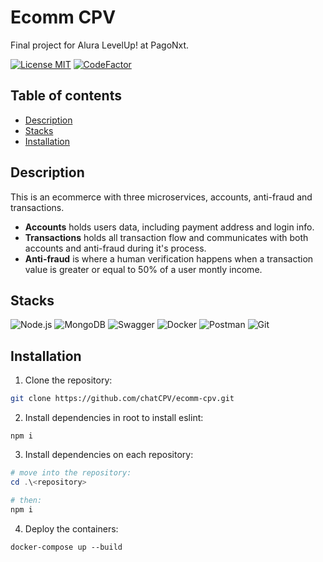 # Ecomm CPV

Final project for Alura LevelUp! at PagoNxt.

[![License MIT](https://img.shields.io/github/license/chatCPV/ecomm-cpv)](https://github.com/chatCPV/ecomm-cpv/blob/main/LICENSE.md)
[![CodeFactor](https://www.codefactor.io/repository/github/chatcpv/ecomm-cpv/badge/main)](https://www.codefactor.io/repository/github/chatcpv/ecomm-cpv/overview/main)

## Table of contents

- [Description](#description)
- [Stacks](#stacks)
- [Installation](#installation)

## Description 

This is an ecommerce with three microservices, accounts, anti-fraud and transactions.

- **Accounts** holds users data, including payment address and login info.
- **Transactions** holds all transaction flow and communicates with both accounts and anti-fraud during it's process.
- **Anti-fraud** is where a human verification happens when a transaction value is greater or equal to 50% of a user montly income.

## Stacks

![Node.js](https://img.shields.io/badge/Node.js-6DA55F?style=flat&logo=node.js&logoColor=white)
![MongoDB](https://img.shields.io/badge/MongoDB-%234ea94b.svg?style=flat&logo=mongodb&logoColor=white)
![Swagger](https://img.shields.io/badge/Swagger-%85ea2d.svg?style=flat&logo=swagger&logoColor=white)
![Docker](https://img.shields.io/badge/Docker-%230db7ed.svg?style=flat&logo=docker&logoColor=white)
![Postman](https://img.shields.io/badge/Postman-FF6C37?style=flat&logo=postman&logoColor=white)
![Git](https://img.shields.io/badge/Git-%23F05033.svg?style=flat&logo=git&logoColor=white)

## Installation

1. Clone the repository:

  ```bash
  git clone https://github.com/chatCPV/ecomm-cpv.git
  ```

2. Install dependencies in root to install eslint:

  ```npm
  npm i
  ```

3. Install dependencies on each repository:

  ```powershell
  # move into the repository:
  cd .\<repository>

  # then:
  npm i
  ```

4. Deploy the containers:

  ```docker
  docker-compose up --build
  ```
